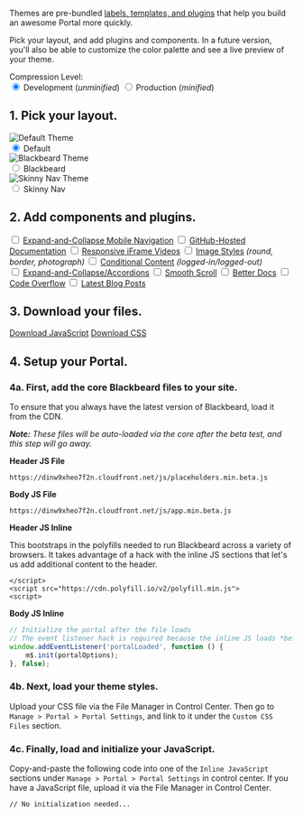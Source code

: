 <!-- Pick your layout, add plugins and components, and customize the color palette to match your brand. Layout and color changes will automatically live preview on this site. -->

Themes are pre-bundled [labels, templates, and plugins](/docs/read/customizing) that help you build an awesome Portal more quickly.

Pick your layout, and add plugins and components. In a future version, you'll also be able to customize the color palette and see a live preview of your theme.

<div class="row">
	<div class="grid-third text-right-large">
		Compression Level:
	</div>
	<div class="grid-two-thirds">
		<radiogroup>
			<label>
				<input type="radio" name="compression" value="development" checked>
				Development <span class="text-no-bold">(<em>unminified</em>)</span>
			</label>
			<label>
				<input type="radio" name="compression" value="production">
				Production <span class="text-no-bold">(<em>minified</em>)
			</label>
		</radiogroup>
	</div>
</div>

## 1. Pick your layout.

<div class="row">
	<div class="grid-third margin-bottom">
		<label>
			<img title="Default Theme" src="/files/sparrow.jpg"><br>
			<input type="radio" name="layout" value="default" checked>
			Default
		</label>
	</div>
	<div class="grid-third margin-bottom">
		<label>
			<img title="Blackbeard Theme" src="/files/blackbeard.jpg"><br>
			<input type="radio" name="layout" value="blackbeard">
			Blackbeard
		</label>
	</div>
	<div class="grid-third margin-bottom">
		<label>
			<img title="Skinny Nav Theme" src="/files/skinny-nav.jpg"><br>
			<input type="radio" name="layout" value="skinny-nav">
			Skinny Nav
		</label>
	</div>
</div>


## 2. Add components and plugins.

<div class="row margin-bottom">
	<div class="grid-half">
		<label>
			<input type="checkbox" class="has-js has-events" name="plugins" value="astro">
			<a target="_blank" href="/docs/read/plugins/ExpandandCollapse_Mobile_Navigation">Expand-and-Collapse Mobile Navigation</a>
		</label>
		<label>
			<input type="checkbox" class="has-js" name="plugins" value="githubDocs">
			<a target="_blank" href="/docs/plugins/GitHubHosted_Documentation">GitHub-Hosted Documentation</a>
		</label>
		<label>
			<input type="checkbox" class="has-js has-events" name="plugins" value="fluidvids">
			<a target="_blank" href="/docs/plugins/Responsive_Videos">Responsive iFrame Videos</a>
		</label>
		<label>
			<input type="checkbox" class="has-css" name="plugins" value="images">
			<a target="_blank" href="/docs/plugins/Images_Styles">Image Styles</a> <em class="text-no-bold text-muted">(round, border, photograph)</em>
		</label>
		<label>
			<input type="checkbox" class="has-css has-events" name="plugins" value="conditional-content">
			<a target="_blank" href="/docs/plugins/Conditional_Content">Conditional Content</a> <em class="text-no-bold text-muted">(logged-in/logged-out)</em>
		</label>
	</div>
	<div class="grid-half">
		<label>
			<input type="checkbox" class="has-css has-js has-events" name="plugins" value="houdini">
			<a target="_blank" href="/docs/plugins/ExpandandCollapse_Accordions">Expand-and-Collapse/Accordions</a>
		</label>
		<label>
			<input type="checkbox" class="has-js has-events" name="plugins" value="smooth-scroll">
			<a target="_blank" href="/docs/plugins/Smooth_Scroll">Smooth Scroll</a>
		</label>
		<label>
			<input type="checkbox" class="has-js has-css has-events" name="plugins" value="betterDocs">
			<a target="_blank" href="/docs/read/plugins/Better_Docs">Better Docs</a>
		</label>
		<label>
			<input type="checkbox" class="has-css" name="plugins" value="code-overflow">
			<a target="_blank" href="/docs/read/plugins/code_overflow">Code Overflow</a>
		</label>
		<label>
			<input type="checkbox" class="has-js has-events" name="plugins" value="latestBlogPosts">
			<a target="_blank" href="/docs/read/plugins/latest_blog_posts">Latest Blog Posts</a>
		</label>
	</div>
</div>


<!-- ## 3. Customize your colors.

Must be a valid CSS color attribute (examples: `#000`, `rgb(0, 0, 0)`, `rgba(0, 0, 0, 0.65)`).

<div class="row margin-bottom-small">
	<div class="grid-half">
		<label for="">Name of Thing</label>
		<input type="text" name="" id="color-picker">

		<label for="">Name of Thing</label>
		<input type="text" name="" id="">

		<label for="">Name of Thing</label>
		<input type="text" name="" id="">

		<label for="">Name of Thing</label>
		<input type="text" name="" id="">
	</div>
	<div class="grid-half">
		<label for="">Name of Thing</label>
		<input type="text" name="" id="">

		<label for="">Name of Thing</label>
		<input type="text" name="" id="">

		<label for="">Name of Thing</label>
		<input type="text" name="" id="">

		<label for="">Name of Thing</label>
		<input type="text" name="" id="">
	</div>
</div> -->


## 3. Download your files.

<div id="download-size"></div>

<a class="btn btn-large disabled" id="download-custom-js" target="_blank" href="#" download="blackbeard.js">Download JavaScript</a> <a class="btn btn-large btn-secondary disabled" id="download-custom-css" target="_blank" href="#" download="blackbeard.css">Download CSS</a>


## 4. Setup your Portal.

### 4a. First, add the core Blackbeard files to your site.

To ensure that you always have the latest version of Blackbeard, load it from the CDN.

*__Note:__ These files will be auto-loaded via the core after the beta test, and this step will go away.*

**Header JS File**

```
https://dinw9xheo7f2n.cloudfront.net/js/placeholders.min.beta.js
```

**Body JS File**

```
https://dinw9xheo7f2n.cloudfront.net/js/app.min.beta.js
```

**Header JS Inline**

This bootstraps in the polyfills needed to run Blackbeard across a variety of browsers. It takes advantage of a hack with the inline JS sections that let's us add additional content to the header.

<pre class="lang-html"><code>&lt;/script&gt;
&lt;script src="https://cdn.polyfill.io/v2/polyfill.min.js"&gt;
&lt;script&gt;</code></pre>

**Body JS Inline**

```js
// Initialize the portal after the file loads
// The event listener hack is required because the inline JS loads *before* the external file does
window.addEventListener('portalLoaded', function () {
	m$.init(portalOptions);
}, false);
```

### 4b. Next, load your theme styles.

Upload your CSS file via the File Manager in Control Center. Then go to `Manage > Portal > Portal Settings`, and link to it under the `Custom CSS Files` section.

### 4c. Finally, load and initialize your JavaScript.

Copy-and-paste the following code into one of the `Inline JavaScript` sections under `Manage > Portal > Portal Settings` in control center. If you have a JavaScript file, upload it via the File Manager in Control Center.

<pre class="lang-javascript"><code id="download-init">// No initialization needed...</code></pre>